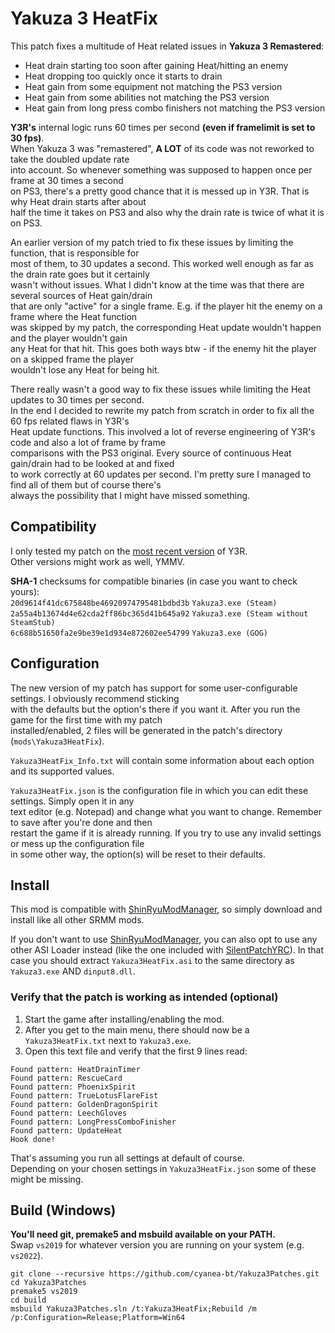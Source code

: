 # Yakuza 3 HeatFix
This patch fixes a multitude of Heat related issues in **Yakuza 3 Remastered**:  
* Heat drain starting too soon after gaining Heat/hitting an enemy  
* Heat dropping too quickly once it starts to drain  
* Heat gain from some equipment not matching the PS3 version  
* Heat gain from some abilities not matching the PS3 version  
* Heat gain from long press combo finishers not matching the PS3 version  
  
**Y3R's** internal logic runs 60 times per second **(even if framelimit is set to 30 fps)**.  
When Yakuza 3 was "remastered", **A LOT** of its code was not reworked to take the doubled update rate  
into account. So whenever something was supposed to happen once per frame at 30 times a second  
on PS3, there's a pretty good chance that it is messed up in Y3R. That is why Heat drain starts after about  
half the time it takes on PS3 and also why the drain rate is twice of what it is on PS3.  
  
An earlier version of my patch tried to fix these issues by limiting the function, that is responsible for  
most of them, to 30 updates a second. This worked well enough as far as the drain rate goes but it certainly  
wasn't without issues. What I didn't know at the time was that there are several sources of Heat gain/drain  
that are only "active" for a single frame. E.g. if the player hit the enemy on a frame where the Heat function  
was skipped by my patch, the corresponding Heat update wouldn't happen and the player wouldn't gain  
any Heat for that hit. This goes both ways btw - if the enemy hit the player on a skipped frame the player  
wouldn't lose any Heat for being hit.  
  
There really wasn't a good way to fix these issues while limiting the Heat updates to 30 times per second.  
In the end I decided to rewrite my patch from scratch in order to fix all the 60 fps related flaws in Y3R's  
Heat update functions. This involved a lot of reverse engineering of Y3R's code and also a lot of frame by frame  
comparisons with the PS3 original. Every source of continuous Heat gain/drain had to be looked at and fixed  
to work correctly at 60 updates per second. I'm pretty sure I managed to find all of them but of course there's  
always the possibility that I might have missed something.  

## Compatibility
I only tested my patch on the [most recent version](https://steamdb.info/patchnotes/6407476/) of Y3R.  
Other versions might work as well, YMMV.  

**SHA-1** checksums for compatible binaries (in case you want to check yours):  
`20d9614f41dc675848be46920974795481bdbd3b` `Yakuza3.exe (Steam)`  
`2a55a4b13674d4e62cda2ff86bc365d41b645a92` `Yakuza3.exe (Steam without SteamStub)`  
`6c688b51650fa2e9be39e1d934e872602ee54799` `Yakuza3.exe (GOG)`  
  
## Configuration
The new version of my patch has support for some user-configurable settings. I obviously recommend sticking  
with the defaults but the option's there if you want it. After you run the game for the first time with my patch  
installed/enabled, 2 files will be generated in the patch's directory (`mods\Yakuza3HeatFix`).  
  
`Yakuza3HeatFix_Info.txt` will contain some information about each option and its supported values.  
  
`Yakuza3HeatFix.json` is the configuration file in which you can edit these settings. Simply open it in any  
text editor (e.g. Notepad) and change what you want to change. Remember to save after you're done and then  
restart the game if it is already running. If you try to use any invalid settings or mess up the configuration file  
in some other way, the option(s) will be reset to their defaults.  
  
## Install
This mod is compatible with [ShinRyuModManager](https://github.com/SRMM-Studio/ShinRyuModManager), so simply download and install like all other SRMM mods.  

If you don't want to use [ShinRyuModManager](https://github.com/SRMM-Studio/ShinRyuModManager), you can also opt to use any other ASI Loader instead (like the one included with [SilentPatchYRC](https://github.com/CookiePLMonster/SilentPatchYRC)). In that case you should extract `Yakuza3HeatFix.asi` to the same directory as `Yakuza3.exe` AND `dinput8.dll`.

### Verify that the patch is working as intended (optional)
1. Start the game after installing/enabling the mod.  
2. After you get to the main menu, there should now be a `Yakuza3HeatFix.txt` next to `Yakuza3.exe`.  
3. Open this text file and verify that the first 9 lines read:  
  
```
Found pattern: HeatDrainTimer
Found pattern: RescueCard
Found pattern: PhoenixSpirit
Found pattern: TrueLotusFlareFist
Found pattern: GoldenDragonSpirit
Found pattern: LeechGloves
Found pattern: LongPressComboFinisher
Found pattern: UpdateHeat
Hook done!
```
That's assuming you run all settings at default of course.  
Depending on your chosen settings in `Yakuza3HeatFix.json` some of these might be missing.  

## Build (Windows)
**You'll need git, premake5 and msbuild available on your PATH.**  
Swap `vs2019` for whatever version you are running on your system (e.g. `vs2022`).  

```
git clone --recursive https://github.com/cyanea-bt/Yakuza3Patches.git
cd Yakuza3Patches
premake5 vs2019
cd build
msbuild Yakuza3Patches.sln /t:Yakuza3HeatFix;Rebuild /m /p:Configuration=Release;Platform=Win64
```
